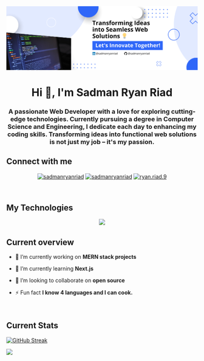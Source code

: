 <a href="https://www.linkedin.com/in/sadmanryanriad/" target="_blank">
  <img src="https://raw.githubusercontent.com/sadmanryanriad/sadmanryanriad/main/images/github-banner-riad.png" />
</a>

<h1 align="center">Hi 👋, I'm Sadman Ryan Riad</h1>
<h3 align="center">A passionate Web Developer with a love for exploring cutting-edge technologies. Currently pursuing a degree in Computer Science and Engineering, I dedicate each day to enhancing my coding skills. Transforming ideas into functional web solutions is not just my job – it's my passion.</h3>

## Connect with me
<p align="center">
  <a href="https://twitter.com/sadmanryanriad" target="_blank"><img align="center" src="https://raw.githubusercontent.com/rahuldkjain/github-profile-readme-generator/master/src/images/icons/Social/twitter.svg" alt="sadmanryanriad" height="30" width="40" /></a>
  <a href="https://linkedin.com/in/sadmanryanriad" target="_blank"><img align="center" src="https://raw.githubusercontent.com/rahuldkjain/github-profile-readme-generator/master/src/images/icons/Social/linked-in-alt.svg" alt="sadmanryanriad" height="30" width="40" /></a>
  <a href="https://fb.com/ryan.riad.9" target="_blank"><img align="center" src="https://raw.githubusercontent.com/rahuldkjain/github-profile-readme-generator/master/src/images/icons/Social/facebook.svg" alt="ryan.riad.9" height="30" width="40" /></a>
</p>

<br/>

## My Technologies
<!-- https://github.com/tandpfun/skill-icons -->
<p align="center">
  <a>
    <img src="https://skillicons.dev/icons?i=git,html,css,tailwind,javascript,react,nodejs,express,postman,mongodb," />
  </a>
</p>

## Current overview

- 🔭 I’m currently working on **MERN stack projects**

- 🌱 I’m currently learning **Next.js**

- 👯 I’m looking to collaborate on **open source**

- ⚡ Fun fact **I know 4 languages and I can cook.**

<br/>

## Current Stats
[![GitHub Streak](https://github-readme-streak-stats.herokuapp.com?user=sadmanryanriad&theme=github-dark-dimmed)](https://git.io/streak-stats)

![](http://github-profile-summary-cards.vercel.app/api/cards/stats?username=sadmanryanriad&theme=github_dark)
